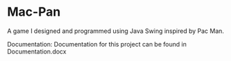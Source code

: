 # Mac-Pan
A game I designed and programmed using Java Swing inspired by Pac Man.

Documentation:
Documentation for this project can be found in Documentation.docx
